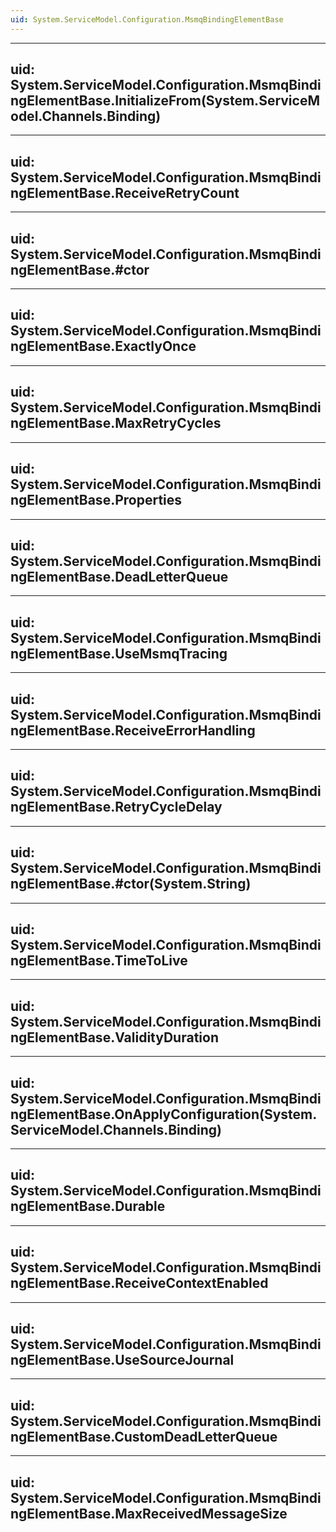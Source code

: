 ```yaml
---
uid: System.ServiceModel.Configuration.MsmqBindingElementBase
---
```


---
uid: System.ServiceModel.Configuration.MsmqBindingElementBase.InitializeFrom(System.ServiceModel.Channels.Binding)
---

---
uid: System.ServiceModel.Configuration.MsmqBindingElementBase.ReceiveRetryCount
---

---
uid: System.ServiceModel.Configuration.MsmqBindingElementBase.#ctor
---

---
uid: System.ServiceModel.Configuration.MsmqBindingElementBase.ExactlyOnce
---

---
uid: System.ServiceModel.Configuration.MsmqBindingElementBase.MaxRetryCycles
---

---
uid: System.ServiceModel.Configuration.MsmqBindingElementBase.Properties
---

---
uid: System.ServiceModel.Configuration.MsmqBindingElementBase.DeadLetterQueue
---

---
uid: System.ServiceModel.Configuration.MsmqBindingElementBase.UseMsmqTracing
---

---
uid: System.ServiceModel.Configuration.MsmqBindingElementBase.ReceiveErrorHandling
---

---
uid: System.ServiceModel.Configuration.MsmqBindingElementBase.RetryCycleDelay
---

---
uid: System.ServiceModel.Configuration.MsmqBindingElementBase.#ctor(System.String)
---

---
uid: System.ServiceModel.Configuration.MsmqBindingElementBase.TimeToLive
---

---
uid: System.ServiceModel.Configuration.MsmqBindingElementBase.ValidityDuration
---

---
uid: System.ServiceModel.Configuration.MsmqBindingElementBase.OnApplyConfiguration(System.ServiceModel.Channels.Binding)
---

---
uid: System.ServiceModel.Configuration.MsmqBindingElementBase.Durable
---

---
uid: System.ServiceModel.Configuration.MsmqBindingElementBase.ReceiveContextEnabled
---

---
uid: System.ServiceModel.Configuration.MsmqBindingElementBase.UseSourceJournal
---

---
uid: System.ServiceModel.Configuration.MsmqBindingElementBase.CustomDeadLetterQueue
---

---
uid: System.ServiceModel.Configuration.MsmqBindingElementBase.MaxReceivedMessageSize
---
